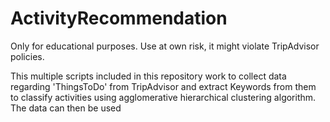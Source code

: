 # ActivityRecommendation
Only for educational purposes. Use at own risk, it might violate TripAdvisor policies.

This multiple scripts included in this repository work to collect data regarding 'ThingsToDo' from TripAdvisor and extract Keywords from them to classify activities using agglomerative hierarchical clustering algorithm. The data can then be used 
